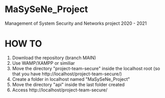 # MaSySeNe_Project

Management of System Security and Networks project 2020 - 2021

# HOW TO

1. Download the repository (branch MAIN)
2. Use WAMP/XAMPP or similiar
3. Move the directory "project-team-secure" inside the localhost root (so that you have http://localhost/project-team-secure/)
4. Create a folder in localhost named "MaSySeNe_Project"
5. Move the directory "api" inside the last folder created
6. Access http://localhost/project-team-secure/
